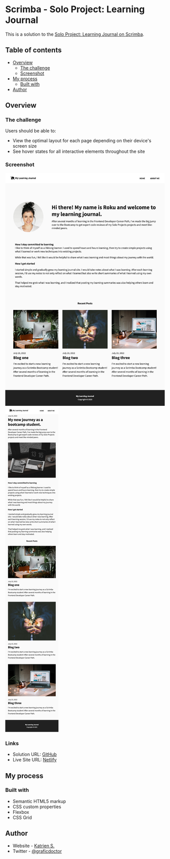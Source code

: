 # Scrimba - Solo Project: Learning Journal 

This is a solution to the [Solo Project: Learning Journal on Scrimba](https://scrimba.com/learn/frontend).

## Table of contents

- [Overview](#overview)
  - [The challenge](#the-challenge)
  - [Screenshot](#screenshot)
- [My process](#my-process)
  - [Built with](#built-with)
- [Author](#author)

## Overview

### The challenge

Users should be able to:

- View the optimal layout for each page depending on their device's screen size
- See hover states for all interactive elements throughout the site

### Screenshot

![](/images/desktop-view.png)
![](/images/mobile-view.png)

### Links

- Solution URL: [GitHub](https://github.com/graficdoctor/soloproject-my-learning-journal)
- Live Site URL: [Netlify](https://verdant-scone-0c4857.netlify.app/)

## My process

### Built with

- Semantic HTML5 markup
- CSS custom properties
- Flexbox
- CSS Grid

## Author

- Website - [Katrien S.](https://www.katriens.be)
- Twitter - [@graficdoctor](https://www.twitter.com/graficdoctor)
